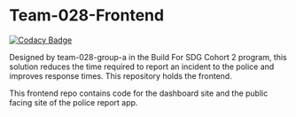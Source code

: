 # Team-028-Frontend

[![Codacy Badge](https://api.codacy.com/project/badge/Grade/4367f78750c340d5aacaf99e7dd63982)](https://app.codacy.com/gh/BuildForSDGCohort2/Team-028-Frontend?utm_source=github.com&utm_medium=referral&utm_content=BuildForSDGCohort2/Team-028-Frontend&utm_campaign=Badge_Grade_Settings)

Designed by team-028-group-a in the Build For SDG Cohort 2 program, this solution reduces the time required to report an incident to the police and improves response times. This repository holds the frontend.

This frontend repo contains code for the dashboard site and the public facing site of the police report app.